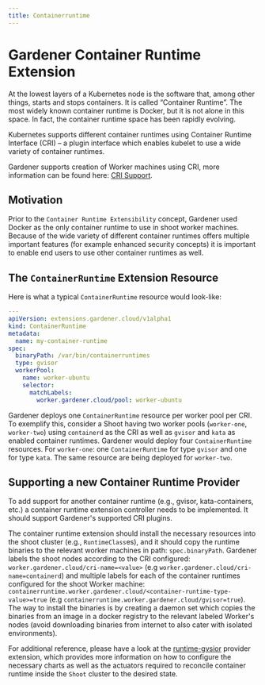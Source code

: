 ```yaml
---
title: Containerruntime
---
```

# Gardener Container Runtime Extension

At the lowest layers of a Kubernetes node is the software that, among other things, starts and stops containers. It is called “Container Runtime”. 
The most widely known container runtime is Docker, but it is not alone in this space. In fact, the container runtime space has been rapidly evolving. 

Kubernetes supports different container runtimes using Container Runtime Interface (CRI) – a plugin interface which enables kubelet to use a wide variety of container runtimes.

Gardener supports creation of Worker machines using CRI, more information can be found here: [CRI Support](https://github.com/gardener/gardener/blob/master/docs/extensions/operatingsystemconfig.md#cri-support).

## Motivation

Prior to the `Container Runtime Extensibility` concept, Gardener used Docker as the only
container runtime to use in shoot worker machines. Because of the wide variety of different container runtimes
offers multiple important features (for example enhanced security concepts) it is important to enable end users to use other container runtimes as well.

## The `ContainerRuntime` Extension Resource

Here is what a typical `ContainerRuntime` resource would look-like:

```yaml
---
apiVersion: extensions.gardener.cloud/v1alpha1
kind: ContainerRuntime
metadata:
  name: my-container-runtime
spec:
  binaryPath: /var/bin/containerruntimes
  type: gvisor
  workerPool:
    name: worker-ubuntu
    selector:
      matchLabels:
        worker.gardener.cloud/pool: worker-ubuntu
```
Gardener deploys one `ContainerRuntime` resource per worker pool per CRI.
To exemplify this, consider a Shoot having two worker pools (`worker-one`, `worker-two`) using `containerd` as the CRI as well as `gvisor` and `kata` as enabled container runtimes.
Gardener would deploy four `ContainerRuntime` resources. For `worker-one`: one `ContainerRuntime` for type `gvisor` and one for type `kata`.  The same resource are being deployed for `worker-two`.

## Supporting a new Container Runtime Provider

To add support for another container runtime (e.g., gvisor, kata-containers, etc.) a container runtime extension controller needs to be implemented. It should support Gardener's supported CRI plugins.

The container runtime extension should install the necessary resources into the shoot cluster (e.g., `RuntimeClass`es), and it should copy the runtime binaries to the relevant worker machines in path: `spec.binaryPath`. 
Gardener labels the shoot nodes according to the CRI configured: `worker.gardener.cloud/cri-name=<value>` (e.g `worker.gardener.cloud/cri-name=containerd`) and multiple labels for each of the container runtimes configured for the shoot Worker machine:
`containerruntime.worker.gardener.cloud/<container-runtime-type-value>=true` (e.g `containerruntime.worker.gardener.cloud/gvisor=true`).
The way to install the binaries is by creating a daemon set which copies the binaries from an image in a docker registry to the relevant labeled Worker's nodes (avoid downloading binaries from internet to also cater with isolated environments).

For additional reference, please have a look at the [runtime-gvsior](https://github.com/gardener/gardener-extension-runtime-gvisor) provider extension, which provides more information on how to configure the necessary charts as well as the actuators required to reconcile container runtime inside the `Shoot` cluster to the desired state.
